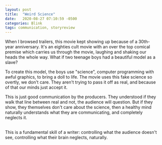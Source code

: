 ```yaml
---
layout: post
title:  "Weird Science"
date:   2020-08-27 07:10:59 -0500
categories: Blink
tags: communication, storyreview
---
```


When I browsed trailers, this movie kept showing up because of a 30th-year anniversary. It's an eighties cult movie with an over the top comical premise which carries us through the movie, laughing and shaking our heads the whole way. What if two teenage boys had a beautiful model as a slave? 

To create this model, the boys use "science", computer programming with awful graphics, to bring a doll to life. The movie uses this fake science so overtly, we don't care. They aren't trying to pass it off as real, and because of that our minds just accept it. 

This is just good communication by the producers. They understood if they walk that line between real and not, the audience will question. But if they show, they themselves don't care about the science, then a healthy mind naturally understands what they are communicating, and completely neglects it. 

<br>
This is a fundamental skill of a writer: controlling what the audience doesn't see, controlling what their brain neglects, naturally.
